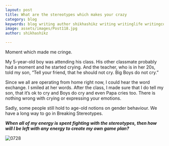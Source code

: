 ```yaml
---
layout: post
title: What are the stereotypes which makes your crazy
category: blog
keywords: blog writing author shikhashikz writing writinglife writingcommunity dailyblogpost dailyblogpostchallenge stereotype
image: assets/images/Post118.jpg
author: shikhashikz

---
```

Moment which made me cringe.

My 5-year-old boy was attending his class. His other classmate probably had a moment and he started crying.  And the teacher, who is in her 20s, told my son,
“Tell your friend, that he should not cry. Big Boys do not cry.”

Since we all are operating from home right now, I could hear the word exchange. I smiled at her words. After the class, I made sure that I do tell my son, that it’s ok to cry and Boys do cry and even Papa cries too. There is nothing wrong with crying or expressing your emotions.

Sadly, some people still hold to age-old notions on gender behaviour. We have a long way to go in Breaking Stereotypes. 

***When all of my energy is spent fighting with the stereotypes, then how will I be left with any energy to create my own game plan?***

![0728](https://user-images.githubusercontent.com/21696121/127333995-b635277a-9884-4f3a-aff9-fa412486ed2d.png)


